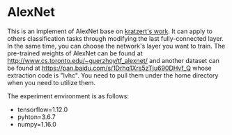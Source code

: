# AlexNet
This is an implement of AlexNet base on [kratzert's work](https://github.com/kratzert/finetune_alexnet_with_tensorflow).
It can apply to others classification tasks through modifying the last fully-connected layer. In the same time, you can choose the network's layer you want to train. The pre-trained weights of AlexNet can be found at <http://www.cs.toronto.edu/~guerzhoy/tf_alexnet/> and another dataset can be found at <https://pan.baidu.com/s/1Drhq1Xrs5zTju690DHvf_Q> whose extraction code is "lvhc". You need to pull them under the home directory when you need to utilize them.

The experiment environment is as follows:
- tensorflow=1.12.0
- pyhton=3.6.7
- numpy=1.16.0
